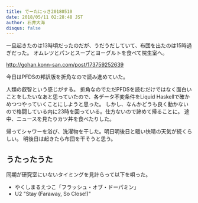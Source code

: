 ```yaml
---
title: でーたにっき20180510
date: 2018/05/11 02:28:48 JST
author: 石井大海
disqus: false
---
```


一旦起きたのは13時頃だったのだが、うだうだしていて、布団を出たのは15時過ぎだった。
オムレツとパンとスープとヨーグルトを食べて院生室へ。

<div class="tumblr-post" data-href="https://embed.tumblr.com/embed/post/NvJbxbG4ja_bU6ZaCP5BrA/173759252639" data-did="da39a3ee5e6b4b0d3255bfef95601890afd80709"><a href="http://gohan.konn-san.com/post/173759252639">http://gohan.konn-san.com/post/173759252639</a></div>  <script async src="https://assets.tumblr.com/post.js"></script>

今日はPFDSの邦訳版を折角なので読み進めていた。

[](asin:4048930567)

人類の叡智という感じがする。
折角なのでただPFDSを読むだけではなく面白いことをしたいなあと思っていたので、各データ不変条件をLiquid Haskellで確かめつつやっていくことにしようと思った。
しかし、なんかどうも良く動かないので格闘している内に23時を回っている。仕方ないので諦めて帰ることに。
途中、ニュースを見たりカツ丼を食べたりした。

帰ってシャワーを浴び、洗濯物を干した。明日明後日と暖い快晴の天気が続くらしい。
明後日は起きたら布団を干そうと思う。

## うたったうた
同期が研究室にいないタイミングを見計らって以下を唄った。
* やくしまるえつこ「フラッシュ・オブ・ドーパミン」
* U2 "Stay (Faraway, So Close!)"
